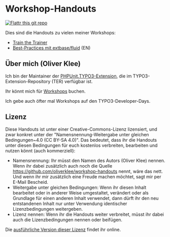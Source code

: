 # Workshop-Handouts

[![Flattr this git repo](https://button.flattr.com/flattr-badge-large.png)](https://flattr.com/submit/auto?fid=45y2xw&url=https%3A%2F%2Fgithub.com%2Foliverklee%2Fworkshop-handouts)

Dies sind die Handouts zu vielen meiner Workshops:

* [Train the Trainer](train-the-trainer)
* [Best-Practices mit extbase/fluid](extbase-best-practices) (EN)


## Über mich (Oliver Klee)

Ich bin der Maintainer der
[PHPUnit.TYPO3-Extension](http://typo3.org/extensions/repository/view/phpunit),
die im TYPO3-Extension-Repository (TER) verfügbar ist.

Ihr könnt mich für
[Workshops](https://www.oliverklee.de/workshops/workshops.html)
buchen.

Ich gebe auch öfter mal Workshops auf den TYPO3-Developer-Days.


## Lizenz

Diese Handouts ist unter einer Creative-Commons-Lizenz lizensiert, und zwar
konkret unter der "Namensnennung-Weitergabe unter gleichen Bedingungen~4.0
(CC BY-SA 4.0)". Das bedeutet, dass ihr die Handouts unter diesen Bedingungen
für euch kostenlos verbreiten, bearbeiten und nutzen könnt
(auch kommerziell):

- Namensnennung: Ihr müsst den Namen des Autors (Oliver Klee) nennen. Wenn ihr
  dabei zusätzlich auch noch die Quelle
  https://github.com/oliverklee/workshop-handouts nennt, wäre das nett. Und
  wenn ihr mir zusätzlich eine Freude machen möchtet, sagt mir per E-Mail
  Bescheid.
- Weitergabe unter gleichen Bedingungen: Wenn ihr diesen Inhalt bearbeitet oder
  in anderer Weise umgestaltet, verändert oder als Grundlage für einen
  anderen Inhalt verwendet, dann dürft ihr den neu entstandenen Inhalt nur
  unter Verwendung identischer Lizenzbedingungen weitergeben.
- Lizenz nennen: Wenn ihr die Handouts weiter verbreitet, müsst ihr dabei
  auch die Lizenzbedingungen nennen oder beifügen.

Die [ausführliche Version dieser Lizenz](http://creativecommons.org/licenses/by-sa/4.0/)
findet ihr online.
